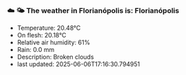 ### ☁️ 🌤️  The weather in Florianópolis is: Florianópolis

- Temperature: 20.48°C
- On flesh: 20.18°C
- Relative air humidity: 61%
- Rain: 0.0 mm
- Description: Broken clouds
- last updated: 2025-06-06T17:16:30.794951

